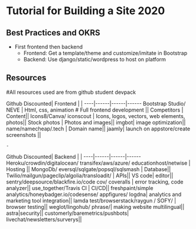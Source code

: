 # Tutorial for Building a Site 2020

## Best Practices and OKRS

- First frontend then backend
    - Frontend: Get a template/theme and customize/imitate in Bootstrap
    - Backend: Use django/static/wordpress to host on platform

## Resources
#All resources used are from github student devpack  


Github Discounted| Frontend |      |
----|------|------|------
Bootstrap Studio/ NEVE | Html, css, animation # Full frontend development ||
Competitors     | Content||
Icons8/Canva/ iconscout              | Icons, logos, vectors, web elements, photos||
Stock photos        | Photos and images||
imgbot| image optimization||
name/namecheap/.tech | Domain name||
jaamly| launch on appstore/create screenshots  ||

    - 


Github Discounted| Backend |  |
----|------|------|------
Heroku/crowdin/digitalocean/ transifex/aws/azure/ educationhost/netwise  |  Hosting ||
MongoDb/ eversql/sqlgate/popsql/sqlsmash  | Database||
Twilio/mailgun/pageclip/algolia/transloadit/    | APIs||
VS code| editor||
sentry/deepsource/blackfire.io/code cov/ coveralls | error tracking, code analyzer||
use_together/Travis CI | CI/CD||
freshpaint/simple analytics/honeybadger.io/codesense/ appfigures/ logdna| analytics and marketing tool integration||
lamda test/browserstack/raygun / SOFY/  | browser testing||
weglot/lingohub/ phrase/| making website multilingual||
astra|security||
customerly/baremetrics/pushbots| livechat/newsletters/surverys||













